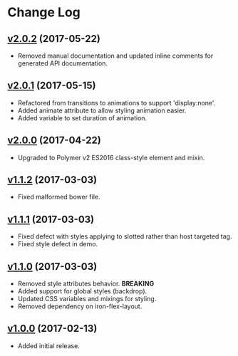 # Change Log

## [v2.0.2](https://github.com/arsnebula/nebula-dialog/releases/tag/v2.0.2) (2017-05-22)

- Removed manual documentation and updated inline comments for generated API documentation.

## [v2.0.1](https://github.com/arsnebula/nebula-dialog/releases/tag/v2.0.1) (2017-05-15)

- Refactored from transitions to animations to support 'display:none'.
- Added animate attribute to allow styling animation easier.
- Added variable to set duration of animation.

## [v2.0.0](https://github.com/arsnebula/nebula-dialog/releases/tag/v2.0.0) (2017-04-22)

- Upgraded to Polymer v2 ES2016 class-style element and mixin.

## [v1.1.2](https://github.com/arsnebula/nebula-dialog/releases/tag/v1.1.2) (2017-03-03)

- Fixed malformed bower file.

## [v1.1.1](https://github.com/arsnebula/nebula-dialog/releases/tag/v1.1.1) (2017-03-03)

- Fixed defect with styles applying to slotted rather than host targeted tag.
- Fixed style defect in demo.

## [v1.1.0](https://github.com/arsnebula/nebula-dialog/releases/tag/v1.1.0) (2017-03-03)

- Removed style attributes behavior. **BREAKING**
- Added support for global styles (backdrop).
- Updated CSS variables and mixings for styling.
- Removed dependency on iron-flex-layout.

## [v1.0.0](https://github.com/arsnebula/nebula-dialog/releases/tag/v1.0.0) (2017-02-13)

- Added initial release.